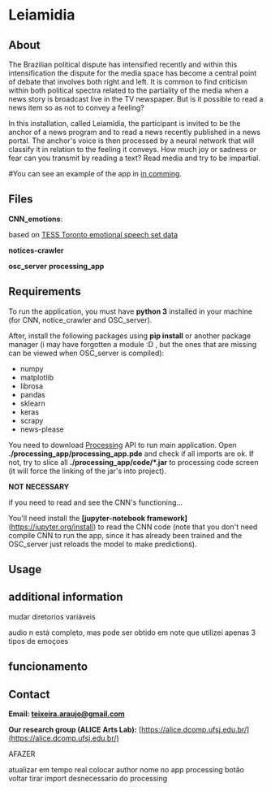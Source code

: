 Leiamidia
====================


About
------
The Brazilian political dispute has intensified recently and within this intensification the dispute for the media space has become a central point of debate that involves both right and left. 
It is common to find criticism within both political spectra related to the partiality of the media when a news story is broadcast live in the TV newspaper. 
But is it possible to read a news item so as not to convey a feeling? 

In this installation, called Leiamídia, the participant is invited to be the anchor of a news program and to read a news recently published in a news portal. 
The anchor's voice is then processed by a neural network that will classify it in relation to the feeling it conveys. 
How much joy or sadness or fear can you transmit by reading a text? Read media and try to be impartial.

#You can see an example of the app in [in comming](https://www.youtube.com/channel/UCvXRe3UjqHNDnKvTpAOLyeA/featured).


Files
-----
<b>CNN_emotions</b>: 



based on [TESS Toronto emotional speech set data](https://www.kaggle.com/ejlok1/toronto-emotional-speech-set-tess)


<b>notices-crawler</b>

<b>osc_server</b>
<b>processing_app</b>


Requirements
-----------------
To run the application, you must have <b>python 3</b> installed in your machine (for CNN, notice_crawler and OSC_server). 


After, install the following packages using <b>pip install</b> or another package manager (i may have forgotten a module :D , but the ones that are missing can be viewed when OSC_server is compiled):

* numpy
* matplotlib
* librosa 
* pandas
* sklearn
* keras
* scrapy
* news-please




You need to download [Processing](https://processing.org/download/) API to run main application.
Open <b>./processing_app/processing_app.pde</b> and check if all imports are ok.
If not, try to slice all <b>./processing_app/code/*.jar</b> to processing code screen (it will force the linking of the jar's into project).






<b>NOT NECESSARY</b>

if you need to read and see the CNN's functioning...

You'll need install the <b>[jupyter-notebook framework]</b>(https://jupyter.org/install) to read the CNN code (note that you don't need compile CNN to run the app, since it has already been trained and the OSC_server just reloads the model to make predictions).



Usage
------





additional information
-----------------------

mudar diretorios
variáveis

audio n está completo, mas pode ser obtido em
note que utilizei apenas 3 tipos de emoçoes


funcionamento
--------------


Contact
--------

<b>Email: teixeira.araujo@gmail.com</b>

<b>Our research group (ALICE Arts Lab):</b> [https://alice.dcomp.ufsj.edu.br/](https://alice.dcomp.ufsj.edu.br/)













AFAZER

atualizar em tempo real
colocar author nome no app processing
botão voltar
tirar import desnecessario do processing
